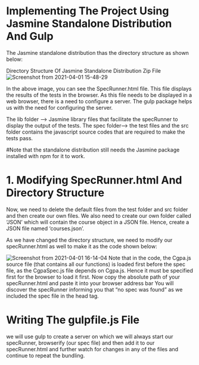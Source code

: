 #  Implementing The Project Using Jasmine Standalone Distribution And Gulp

The Jasmine standalone distribution thas the directory structure as shown below:

Directory Structure Of Jasmine Standalone Distribution Zip File
![Screenshot from 2021-04-01 15-48-29](https://user-images.githubusercontent.com/79251268/113281774-a48fbb00-9303-11eb-9169-c5a6d3c858df.png)

In the above image, you can see the SpecRunner.html file. This file displays the results of the tests in the browser.
As this file needs to be displayed in a web browser, there is a need to configure a server. The gulp package helps us with the need for configuring the server.

The lib folder --> Jasmine library files that facilitate the specRunner to display the output of the tests. 
The spec folder--> the test files and the src folder contains the javascript source codes that are required to make the tests pass.

#Note that the standalone distribution still needs the Jasmine package installed with npm for it to work.

#  1. Modifying SpecRunner.html And Directory Structure
Now, we need to delete the default files from the test folder and src folder and then create our own files. 
We also need to create our own folder called ‘JSON’ which will contain the course object in a JSON file. Hence, create a JSON file named ‘courses.json’.

As we have changed the directory structure, we need to modify our specRunner.html as well to make it as the code shown below:

![Screenshot from 2021-04-01 16-14-04](https://user-images.githubusercontent.com/79251268/113283256-b1151300-9305-11eb-9bd9-9869805f2f16.png)
Note that in the code, the Cgpa.js source file (that contains all our functions) is loaded first before the spec file, as the CgpaSpec.js file depends on Cgpa.js. Hence it must be specified first for the browser to load it first.
Now copy the absolute path of your specRunner.html and paste it into your browser address bar
You will discover the specRunner informing you that “no spec was found” as we included the spec file in the head tag.

# Writing The gulpfile.js File
we will use gulp to create a server on which we will always start our specRunner, browserify (our spec file) and then add it to our specRunner.html and further watch for changes in any of the files and continue to repeat the bundling.

